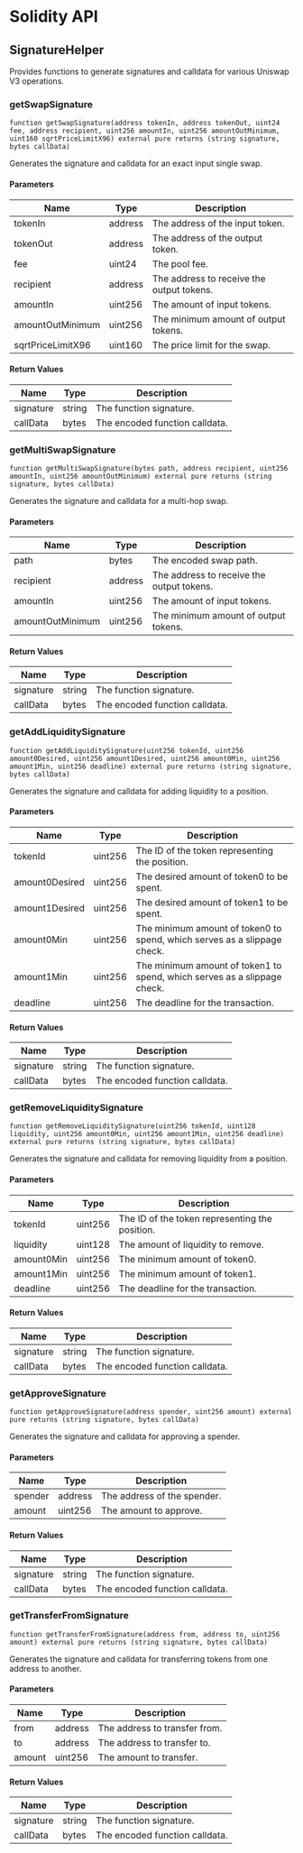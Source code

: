 # Solidity API

## SignatureHelper

Provides functions to generate signatures and calldata for various Uniswap V3 operations.

### getSwapSignature

```solidity
function getSwapSignature(address tokenIn, address tokenOut, uint24 fee, address recipient, uint256 amountIn, uint256 amountOutMinimum, uint160 sqrtPriceLimitX96) external pure returns (string signature, bytes callData)
```

Generates the signature and calldata for an exact input single swap.

#### Parameters

| Name | Type | Description |
| ---- | ---- | ----------- |
| tokenIn | address | The address of the input token. |
| tokenOut | address | The address of the output token. |
| fee | uint24 | The pool fee. |
| recipient | address | The address to receive the output tokens. |
| amountIn | uint256 | The amount of input tokens. |
| amountOutMinimum | uint256 | The minimum amount of output tokens. |
| sqrtPriceLimitX96 | uint160 | The price limit for the swap. |

#### Return Values

| Name | Type | Description |
| ---- | ---- | ----------- |
| signature | string | The function signature. |
| callData | bytes | The encoded function calldata. |

### getMultiSwapSignature

```solidity
function getMultiSwapSignature(bytes path, address recipient, uint256 amountIn, uint256 amountOutMinimum) external pure returns (string signature, bytes callData)
```

Generates the signature and calldata for a multi-hop swap.

#### Parameters

| Name | Type | Description |
| ---- | ---- | ----------- |
| path | bytes | The encoded swap path. |
| recipient | address | The address to receive the output tokens. |
| amountIn | uint256 | The amount of input tokens. |
| amountOutMinimum | uint256 | The minimum amount of output tokens. |

#### Return Values

| Name | Type | Description |
| ---- | ---- | ----------- |
| signature | string | The function signature. |
| callData | bytes | The encoded function calldata. |

### getAddLiquiditySignature

```solidity
function getAddLiquiditySignature(uint256 tokenId, uint256 amount0Desired, uint256 amount1Desired, uint256 amount0Min, uint256 amount1Min, uint256 deadline) external pure returns (string signature, bytes callData)
```

Generates the signature and calldata for adding liquidity to a position.

#### Parameters

| Name | Type | Description |
| ---- | ---- | ----------- |
| tokenId | uint256 | The ID of the token representing the position. |
| amount0Desired | uint256 | The desired amount of token0 to be spent. |
| amount1Desired | uint256 | The desired amount of token1 to be spent. |
| amount0Min | uint256 | The minimum amount of token0 to spend, which serves as a slippage check. |
| amount1Min | uint256 | The minimum amount of token1 to spend, which serves as a slippage check. |
| deadline | uint256 | The deadline for the transaction. |

#### Return Values

| Name | Type | Description |
| ---- | ---- | ----------- |
| signature | string | The function signature. |
| callData | bytes | The encoded function calldata. |

### getRemoveLiquiditySignature

```solidity
function getRemoveLiquiditySignature(uint256 tokenId, uint128 liquidity, uint256 amount0Min, uint256 amount1Min, uint256 deadline) external pure returns (string signature, bytes callData)
```

Generates the signature and calldata for removing liquidity from a position.

#### Parameters

| Name | Type | Description |
| ---- | ---- | ----------- |
| tokenId | uint256 | The ID of the token representing the position. |
| liquidity | uint128 | The amount of liquidity to remove. |
| amount0Min | uint256 | The minimum amount of token0. |
| amount1Min | uint256 | The minimum amount of token1. |
| deadline | uint256 | The deadline for the transaction. |

#### Return Values

| Name | Type | Description |
| ---- | ---- | ----------- |
| signature | string | The function signature. |
| callData | bytes | The encoded function calldata. |

### getApproveSignature

```solidity
function getApproveSignature(address spender, uint256 amount) external pure returns (string signature, bytes callData)
```

Generates the signature and calldata for approving a spender.

#### Parameters

| Name | Type | Description |
| ---- | ---- | ----------- |
| spender | address | The address of the spender. |
| amount | uint256 | The amount to approve. |

#### Return Values

| Name | Type | Description |
| ---- | ---- | ----------- |
| signature | string | The function signature. |
| callData | bytes | The encoded function calldata. |

### getTransferFromSignature

```solidity
function getTransferFromSignature(address from, address to, uint256 amount) external pure returns (string signature, bytes callData)
```

Generates the signature and calldata for transferring tokens from one address to another.

#### Parameters

| Name | Type | Description |
| ---- | ---- | ----------- |
| from | address | The address to transfer from. |
| to | address | The address to transfer to. |
| amount | uint256 | The amount to transfer. |

#### Return Values

| Name | Type | Description |
| ---- | ---- | ----------- |
| signature | string | The function signature. |
| callData | bytes | The encoded function calldata. |


